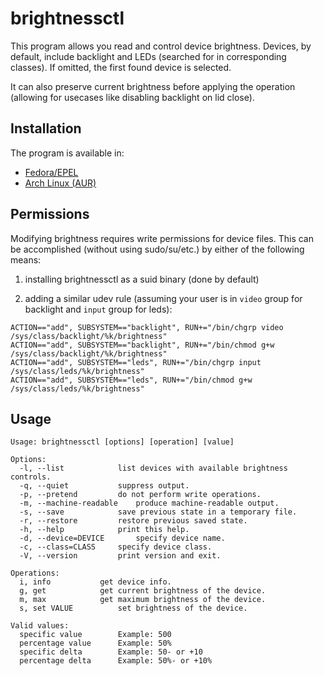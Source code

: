# brightnessctl

This program allows you read and control device brightness. Devices, by default, include backlight and LEDs (searched for in corresponding classes). If omitted, the first found device is selected.

It can also preserve current brightness before applying the operation (allowing for usecases like disabling backlight on lid close).

## Installation

The program is available in:
* [Fedora/EPEL](https://apps.fedoraproject.org/packages/brightnessctl)
* [Arch Linux (AUR)](https://aur.archlinux.org/packages/brightnessctl)

## Permissions

Modifying brightness requires write permissions for device files. This can be accomplished (without using sudo/su/etc.) by either of the following means:

1) installing brightnessctl as a suid binary (done by default)

2) adding a similar udev rule (assuming your user is in `video` group for backlight and `input` group for leds):
```
ACTION=="add", SUBSYSTEM=="backlight", RUN+="/bin/chgrp video /sys/class/backlight/%k/brightness"
ACTION=="add", SUBSYSTEM=="backlight", RUN+="/bin/chmod g+w /sys/class/backlight/%k/brightness"
ACTION=="add", SUBSYSTEM=="leds", RUN+="/bin/chgrp input /sys/class/leds/%k/brightness"
ACTION=="add", SUBSYSTEM=="leds", RUN+="/bin/chmod g+w /sys/class/leds/%k/brightness"
```

## Usage
```
Usage: brightnessctl [options] [operation] [value]

Options:
  -l, --list			list devices with available brightness controls.
  -q, --quiet			suppress output.
  -p, --pretend			do not perform write operations.
  -m, --machine-readable	produce machine-readable output.
  -s, --save			save previous state in a temporary file.
  -r, --restore			restore previous saved state.
  -h, --help			print this help.
  -d, --device=DEVICE		specify device name.
  -c, --class=CLASS		specify device class.
  -V, --version			print version and exit.

Operations:
  i, info			get device info.
  g, get			get current brightness of the device.
  m, max			get maximum brightness of the device.
  s, set VALUE			set brightness of the device.

Valid values:
  specific value		Example: 500
  percentage value		Example: 50%
  specific delta		Example: 50- or +10
  percentage delta		Example: 50%- or +10%
 ```
